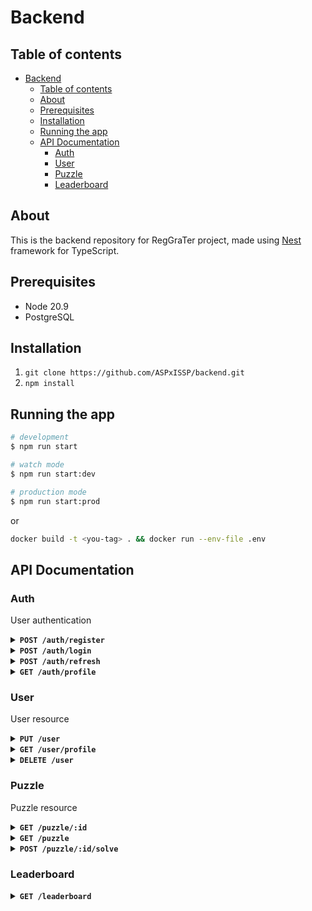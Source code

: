 # Backend

## Table of contents  
- [Backend](#backend)
  - [Table of contents](#table-of-contents)
  - [About](#about)
  - [Prerequisites](#prerequisites)
  - [Installation](#installation)
  - [Running the app](#running-the-app)
  - [API Documentation](#api-documentation)
    - [Auth](#auth)
    - [User](#user)
    - [Puzzle](#puzzle)
    - [Leaderboard](#leaderboard)

## About
This is the backend repository for RegGraTer project, made using [Nest](https://github.com/nestjs/nest) framework for TypeScript.

## Prerequisites
* Node 20.9
* PostgreSQL

## Installation

1. `git clone https://github.com/ASPxISSP/backend.git`
2. `npm install`

## Running the app

```bash
# development
$ npm run start

# watch mode
$ npm run start:dev

# production mode
$ npm run start:prod
```
or 
```bash
docker build -t <you-tag> . && docker run --env-file .env
```

## API Documentation

### Auth

User authentication

<details>
<summary><strong><code>POST /auth/register</code></strong></summary>

<br/>

Register new user

**Body**
```json
{
    "email": "email@example.com",
    "password": "passwd!1",
    "name": "Magical User",
    "imageId": 1
}
```

**Response**

* **201** - user created
```json
{
    "message": "User created successfully"
}
```
* **400** - validation error
```json
{
    "message": <error message> | [<error messages>],
    "error": <error>,
    "statusCode": 400
}
```

</details>

<details>
<summary><strong><code>POST /auth/login</code></strong></summary>

<br/>

Login user

**Body**
```json
{
    "email": "email@example.com",
    "password": "passwd!1",
}
```

**Response**

* **200**
```json
{
    "accessToken": <token>,
    "refreshToken": <token>
}
```

* **401** - Unauthorized
```json
{
    "message": "Unauthorized",
    "statusCode": 401
}
```

</details>

<details>
<summary><strong><code>POST /auth/refresh</code></strong></summary>

<br/>

Refresh access token

**Body**
```json
{
    "refreshToken": <refresh token>
}
```

**Response**

* **200**
```json
{
    "accessToken": <access token>,
    "refreshToken": <refresh token>
}
```

* **400** - validation error
```json
{
    "error": "Bad Request",
    "statusCode": 400
}
```

* **401** - Unauthorized
```json
{
    "error": "Unauthorized",
    "statusCode": 401
}
```

</details>

<details>
<summary><strong><code>GET /auth/profile</code></strong></summary>

<br/>

Get user profile

**Headers**
```
Authorization: Bearer <access token>
```

**Response**

* **200**
```json
{
    "id": "22da87a9-55cd-49fd-9ed1-adb3602b0b01",
    "email": "test2@test.com",
    "name": "user2",
    "imageId": 0,
    "score": 0
}
```

* **401** - Unauthorized
```json
{
    "error": "Unauthorized",
    "statusCode": 401
}
```

</details>

### User

User resource

<details>
<summary><strong><code>PUT /user</code></strong></summary>

<br/>

Update user profile

**Headers**
```
Authorization: Bearer <access token>
```

**Response**

* **200**
```json
{
    "id": "22da87a9-55cd-49fd-9ed1-adb3602b0b01",
    "email": "test1@test.com",
    "password": "$2b$10$bEnzCbU0y0g7fE0BHxVVm.3aa03.oC5hgJMGlzpiOOGVWqTt49x46",
    "name": "user2",
    "score": 0,
    "imageId": 0,
    "createdAt": "2023-11-09T11:34:27.742Z",
    "updatedAt": "2023-12-14T11:11:05.490Z"
}
```

* **400** - Bad Request
```json
{
    "message": [
        <error message>
    ],
    "error": "Bad Request",
    "statusCode": 400
}
```

* **401** - Unauthorized
```json
{
    "error": "Unauthorized",
    "statusCode": 401
}
```

</details>

<details>
<summary><strong><code>GET /user/profile</code></strong></summary>

<br/>

Get user profile

**Headers**
```
Authorization: Bearer <access token>
```

**Response**

* **200**
```json
{
    "id": "22da87a9-55cd-49fd-9ed1-adb3602b0b01",
    "email": "test2@test.com",
    "name": "user2",
    "imageId": 0,
    "score": 0
}
```

* **400** - Bad Request
```json
{
    "message": [
        <error message>
    ],
    "error": "Bad Request",
    "statusCode": 400
}
```

* **401** - Unauthorized
```json
{
    "error": "Unauthorized",
    "statusCode": 401
}
```

</details>


<details>
<summary><strong><code>DELETE /user</code></strong></summary>

<br/>

Delete user

**Headers**
```
Authorization: Bearer <access token>
```

**Response**

* **204**


* **400** - Bad Request
```json
{
    "message": [
        <error message>
    ],
    "error": "Bad Request",
    "statusCode": 400
}
```

* **401** - Unauthorized
```json
{
    "error": "Unauthorized",
    "statusCode": 401
}
```

</details>

### Puzzle

Puzzle resource

<details>
<summary><strong><code>GET /puzzle/:id</code></strong></summary>

<br/>

Get puzzle

**Params**

* `id` - int

**Response**

* **200**
```json
{
    "id": 1,
    "solution": "solution",
    "difficulty": "MEDIUM",
    "latitude": 51.110252,
    "longitude": 17.030915,
    "address": "Rynek",
    "city": "Wrocław",
    "imageUri": "s3://bucket/image"
}
```

* **400** - Bad Request
```json
{
    "message": [
        <error message>
    ],
    "error": "Bad Request",
    "statusCode": 400
}
```

</details>

<details>
<summary><strong><code>GET /puzzle</code></strong></summary>

<br/>

Get list of puzzles

**Query params**

* `size` - int, 1-100 (default 10)
* `page` - int, min 1 (default 1)
* `city` - string (default empty)

**Response**

* **200**
```json
{
    "data": [
        {
            "id": 1,
            "solution": "solution",
            "difficulty": "MEDIUM",
            "latitude": 51.110252,
            "longitude": 17.030915,
            "address": "Rynek 13, 50-003 Wrocław",
            "city": "Wrocław",
            "imageUri": "s3://bucket/image"
        },
        ...
    ],
    "meta": {
        "page": 1,
        "size": 10,
        "total": 1
    }
}
```

* **400** - Bad Request
```json
{
    "message": [
        <error message>
    ],
    "error": "Bad Request",
    "statusCode": 400
}
```

</details>

<details>
<summary><strong><code>POST /puzzle/:id/solve</code></strong></summary>

<br/>

Solve a puzzle

**Headers**
```
Content-Type: application/json
Authorization: Bearer <access token>
```

**Params**

* `id` - int

**Body**
```json
{
    "solution": "solution",
    "latitude": 51.110316,
    "longitude": 17.030929
}
```

**Response**

* **204**
```json
{
    "score": 20
}
```

* **400** - Bad Request
```json
{
    "message": [
        <error message>
    ],
    "error": "Bad Request",
    "statusCode": 400
}
```

* **401** - Unauthorized
```json
{
    "message": "Unauthorized",
    "statusCode": 401
}
```

* **409** - Conflict
```json
{
    "message": "Conflict",
    "statusCode": 409
}
```

</details>

### Leaderboard

<details>
<summary><strong><code>GET /leaderboard</code></strong></summary>

<br/>

Get leaderboard list

**Query**

* `size` - int, 1-100 (default 10)
* `city` - string, (default empty)

**Response**

* **200**
```json
[
    {
        "id": "d01fc20c-a754-40e6-9af9-85b24366a445",
        "name": "user2",
        "score": 20
    },
    {
        "id": "08ce3039-1e71-4de2-8b56-1abe5e65ba41",
        "name": "user3",
        "score": 0
    }
]
```

</details>
